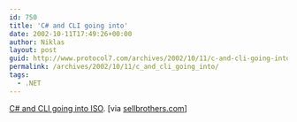 ```yaml
---
id: 750
title: 'C# and CLI going into'
date: 2002-10-11T17:49:26+00:00
author: Niklas
layout: post
guid: http://www.protocol7.com/archives/2002/10/11/c-and-cli-going-into/
permalink: /archives/2002/10/11/c_and_cli_going_into/
tags:
  - .NET
---
```

<div class='microid-ac677bd4e315c5da57af46d6d221eae6b231ad71'>
  <p>
    <a href="http://zdnet.com.com/2100-1104-961737.html">C# and CLI going into ISO</a>. [via <a href="http://www.sellbrothers.com">sellbrothers.com</a>]
  </p>
</div>